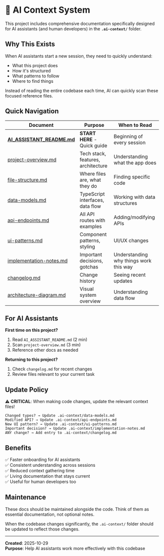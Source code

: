 # 🤖 AI Context System

This project includes comprehensive documentation specifically designed for AI assistants (and human developers) in the **`.ai-context/`** folder.

## Why This Exists

When AI assistants start a new session, they need to quickly understand:
- What this project does
- How it's structured  
- What patterns to follow
- Where to find things

Instead of reading the entire codebase each time, AI can quickly scan these focused reference files.

## Quick Navigation

| Document | Purpose | When to Read |
|----------|---------|--------------|
| [**AI_ASSISTANT_README.md**](./AI_ASSISTANT_README.md) | **START HERE** - Quick guide | Beginning of every session |
| [project-overview.md](.ai-context/project-overview.md) | Tech stack, features, architecture | Understanding what the app does |
| [file-structure.md](.ai-context/file-structure.md) | Where files are, what they do | Finding specific code |
| [data-models.md](.ai-context/data-models.md) | TypeScript interfaces, data flow | Working with data structures |
| [api-endpoints.md](.ai-context/api-endpoints.md) | All API routes with examples | Adding/modifying APIs |
| [ui-patterns.md](.ai-context/ui-patterns.md) | Component patterns, styling | UI/UX changes |
| [implementation-notes.md](.ai-context/implementation-notes.md) | Important decisions, gotchas | Understanding why things work this way |
| [changelog.md](.ai-context/changelog.md) | Change history | Seeing recent updates |
| [architecture-diagram.md](.ai-context/architecture-diagram.md) | Visual system overview | Understanding data flow |

## For AI Assistants

**First time on this project?**
1. Read `AI_ASSISTANT_README.md` (2 min)
2. Scan `project-overview.md` (3 min)
3. Reference other docs as needed

**Returning to this project?**
1. Check `changelog.md` for recent changes
2. Review files relevant to your current task

## Update Policy

⚠️ **CRITICAL**: When making code changes, update the relevant context files!

```
Changed types? → Update .ai-context/data-models.md
Modified API? → Update .ai-context/api-endpoints.md  
New UI pattern? → Update .ai-context/ui-patterns.md
Important decision? → Update .ai-context/implementation-notes.md
ANY change? → Add entry to .ai-context/changelog.md
```

## Benefits

✅ Faster onboarding for AI assistants  
✅ Consistent understanding across sessions  
✅ Reduced context gathering time  
✅ Living documentation that stays current  
✅ Useful for human developers too  

## Maintenance

These docs should be maintained alongside the code. Think of them as essential documentation, not optional notes.

When the codebase changes significantly, the `.ai-context/` folder should be updated to reflect those changes.

---

**Created**: 2025-10-29  
**Purpose**: Help AI assistants work more effectively with this codebase
